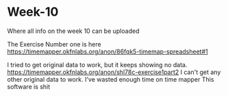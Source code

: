 # Week-10
Where all info on the week 10 can be uploaded

The Exercise Number one is here
https://timemapper.okfnlabs.org/anon/86fqk5-timemap-spreadsheet#1

I tried to get original data to work, but it keeps showing no data.
https://timemapper.okfnlabs.org/anon/shl78c-exercise1part2
I can't get any other original data to work.  I've wasted enough time on time mapper
This software is shit
